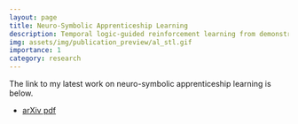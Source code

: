 ```yaml
---
layout: page
title: Neuro-Symbolic Apprenticeship Learning
description: Temporal logic-guided reinforcement learning from demonstrations
img: assets/img/publication_preview/al_stl.gif
importance: 1
category: research
---
```


The link to my latest work on neuro-symbolic apprenticeship learning is below.

- [arXiv pdf](https://arxiv.org/pdf/2311.05084.pdf)